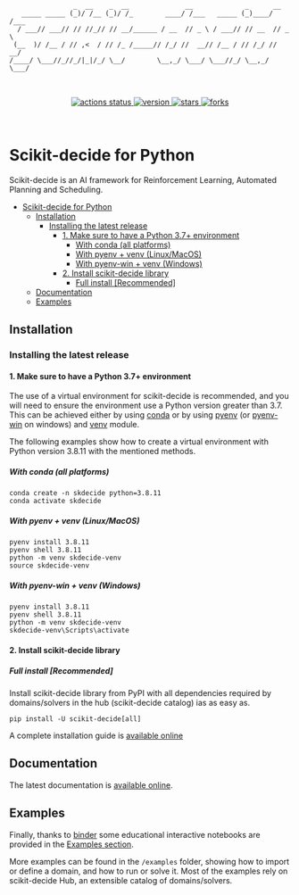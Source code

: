 
                    _  __    _  __              __             _      __
       _____ _____ (_)/ /__ (_)/ /_        ____/ /___   _____ (_)____/ /___
      / ___// ___// // //_// // __/______ / __  // _ \ / ___// // __  // _ \
     (__  )/ /__ / // ,<  / // /_ /_____// /_/ //  __// /__ / // /_/ //  __/
    /____/ \___//_//_/|_|/_/ \__/        \__,_/ \___/ \___//_/ \__,_/ \___/

<br>
<p align="center">
  <a href="https://github.com/airbus/scikit-decide/actions?query=workflow%3Abuild_test_deploy">
    <img src="https://img.shields.io/github/workflow/status/airbus/scikit-decide/build_test_deploy?logo=github&label=CI%20status" alt="actions status">
  </a>
  <a href="https://github.com/airbus/scikit-decide/tags">
    <img src="https://img.shields.io/github/tag/airbus/scikit-decide.svg?label=current%20version" alt="version">
  </a>
  <a href="https://github.com/airbus/scikit-decide/stargazers">
    <img src="https://img.shields.io/github/stars/airbus/scikit-decide.svg" alt="stars">
  </a>
  <a href="https://github.com/airbus/scikit-decide/network">
    <img src="https://img.shields.io/github/forks/airbus/scikit-decide.svg" alt="forks">
  </a>
</p>
<br>

# Scikit-decide for Python

Scikit-decide is an AI framework for Reinforcement Learning, Automated Planning and Scheduling.


- [Scikit-decide for Python](#scikit-decide-for-python)
  - [Installation](#installation)
    - [Installing the latest release](#installing-the-latest-release)
      - [1. Make sure to have a Python 3.7+ environment](#1-make-sure-to-have-a-python-37-environment)
        - [With conda (all platforms)](#with-conda-all-platforms)
        - [With pyenv + venv (Linux/MacOS)](#with-pyenv--venv-linuxmacos)
        - [With pyenv-win + venv (Windows)](#with-pyenv-win--venv-windows)
      - [2. Install scikit-decide library](#2-install-scikit-decide-library)
        - [Full install [Recommended]](#full-install-recommended)
  - [Documentation](#documentation)
  - [Examples](#examples)


## Installation

### Installing the latest release

#### 1. Make sure to have a Python 3.7+ environment

The use of a virtual environment for scikit-decide is recommended, and you will need to ensure the environment use a Python version greater than 3.7.
This can be achieved either by using [conda](https://docs.conda.io/en/latest/) or by using [pyenv](https://github.com/pyenv/pyenv) (or [pyenv-win](https://github.com/pyenv-win/pyenv-win) on windows)
and [venv](https://docs.python.org/fr/3/library/venv.html) module.

The following examples show how to create a virtual environment with Python version 3.8.11 with the mentioned methods.

##### With conda (all platforms)

```shell
conda create -n skdecide python=3.8.11
conda activate skdecide
```

##### With pyenv + venv (Linux/MacOS)

```shell
pyenv install 3.8.11
pyenv shell 3.8.11
python -m venv skdecide-venv
source skdecide-venv
```

##### With pyenv-win + venv (Windows)

```shell
pyenv install 3.8.11
pyenv shell 3.8.11
python -m venv skdecide-venv
skdecide-venv\Scripts\activate
```

#### 2. Install scikit-decide library

##### Full install [Recommended]

Install scikit-decide library from PyPI with all dependencies required by domains/solvers in the hub (scikit-decide catalog) ias as easy as.
```shell
pip install -U scikit-decide[all]
```

A complete installation guide is [available online](https://airbus.github.io/scikit-decide/installation/#installing-the-latest-release)

## Documentation

The latest documentation is [available online](https://airbus.github.io/scikit-decide/).

## Examples

Finally, thanks to [binder](https://mybinder.org/) some educational interactive notebooks are provided in the [Examples section](https://airbus.github.io/scikit-decide/examples/).

More examples can be found in the `/examples` folder, showing how to import or define a domain, and how to run or solve it. Most of the examples rely on scikit-decide Hub, an extensible catalog of domains/solvers.
